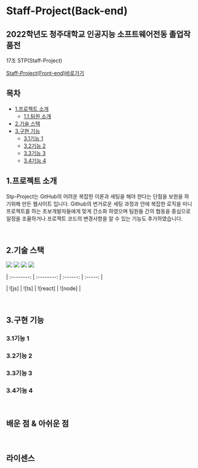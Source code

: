 # Staff-Project(Back-end)
## 2022학년도 청주대학교 인공지능 소프트웨어전동 졸업작품전<br>

17조 STP(Staff-Project) 

[Staff-Project(Front-end)바로가기](https://github.com/dor917/staffFront)

## 목차
- [1.프로젝트 소개](#프로젝트-소개)
   * [1.1.팀원 소개](#팀원-소개)
- [2.기술 스택](#2.기술-스택)
- [3.구현 기능](#구현-기능)
   * [3.1기능 1](###31기능-1)
   * [3.2기능 2](###32기능-2)
   * [3.3기능 3](###33기능-3)
   * [3.4기능 4](###34기능-4)



## 1.프로젝트 소개

Stp-Project는 GitHub의 어려운 복잡한 이론과 세팅을 해야 한다는 단점을 보완을 하기위해 만든 웹사이트 입니다. 
Github의 번거로운 세팅 과정과 안에 복잡한 로직을 미니 프로젝트를 하는 
초보개발자들에게 맞게 간소화 하였으며 팀원들 간의 협동을 중심으로 일정을 조율하거나 프로젝트 코드의 변경사항을 알 수 있는 기능도 추가하였습니다.

<br>

## 2.기술 스택

<a href="https://spring.io/" target="_blank">                                                                                                                           <img src="https://img.shields.io/badge/Spring-6DB33F?style=for-the-badge&logo=Spring&logoColor=white"/></a>                                                           <a href="https://aws.amazon.com/ko/ec2/?nc2=h_ql_prod_fs_ec2" target="_blank">                                                                                         <img src="https://img.shields.io/badge/Aws(Ec2)-FF9900?style=for-the-badge&logo=Amazon Ec2&logoColor=white"/></a>                                                       <a href="https://aws.amazon.com/ko/rds/?nc2=h_ql_prod_fs_rds/" target="_blank">                                                                                         <img src="https://img.shields.io/badge/Aws(Rds)-527FFF?style=for-the-badge&logo=Amazon Rds&logoColor=white"/></a>                                                     <a href="https://www.oracle.com/" target="_blank">                                                                                                                     <img src="https://img.shields.io/badge/Oracle-F80000?style=for-the-badge&logo=Oracle&logoColor=white"/></a> 

| :--------: | :--------: | :------: | :-----: |

|   ![js]    |   ![ts]    | ![react] | ![node] |



<br>



## 3.구현 기능



### 3.1기능 1



### 3.2기능 2



### 3.3기능 3



### 3.4기능 4


<br>

## 배운 점 & 아쉬운 점



<p align="justify">

  

</p>



<br>


## 라이센스
